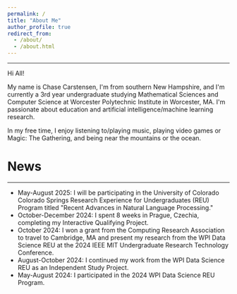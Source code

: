 ```yaml
---
permalink: /
title: "About Me"
author_profile: true
redirect_from: 
  - /about/
  - /about.html
---
```

---
Hi All!

My name is Chase Carstensen, I'm from southern New Hampshire, and I'm currently a 3rd year undergraduate studying Mathematical Sciences and Computer Science at Worcester Polytechnic Institute in Worcester, MA. I'm passionate about education and artificial intelligence/machine learning research.

In my free time, I enjoy listening to/playing music, playing video games or Magic: The Gathering, and being near the mountains or the ocean.

# News
---

- May-August 2025: I will be participating in the University of Colorado Colorado Springs Research Experience for Undergraduates (REU) Program titled "Recent Advances in Natural Language Processing."
- October-December 2024: I spent 8 weeks in Prague, Czechia, completing my Interactive Qualifying Project.
- October 2024: I won a grant from the Computing Research Association to travel to Cambridge, MA and present my research from the WPI Data Science REU at the 2024 IEEE MIT Undergraduate Research Technology Conference.
- August-October 2024: I continued my work from the WPI Data Science REU as an Independent Study Project.
- May-August 2024: I participated in the 2024 WPI Data Science REU Program.